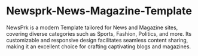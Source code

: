 # Newsprk-News-Magazine-Template
NewsPrk is a modern Template tailored for News and Magazine sites, covering diverse categories such as Sports, Fashion, Politics, and more. Its customizable and responsive design facilitates seamless content sharing, making it an excellent choice for crafting captivating blogs and magazines.
